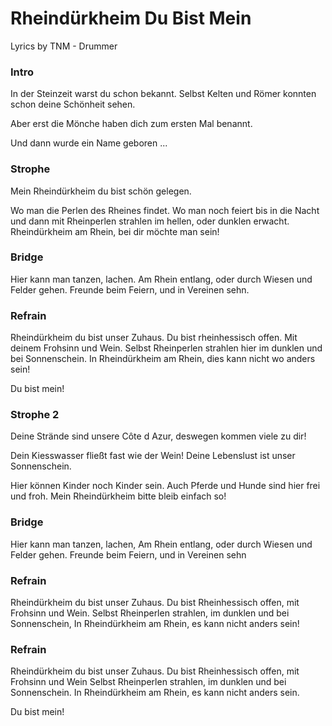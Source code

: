 # Rheindürkheim Du Bist Mein

Lyrics by TNM - Drummer

### Intro
In der Steinzeit warst du schon bekannt.
Selbst Kelten und Römer konnten schon deine Schönheit sehen.

Aber erst die Mönche haben dich zum ersten Mal benannt.

Und dann wurde ein Name geboren ...

### Strophe
Mein Rheindürkheim du bist schön gelegen.

Wo man die Perlen des Rheines findet.
Wo man noch feiert bis in die Nacht
und dann mit
Rheinperlen strahlen im hellen,
oder dunklen erwacht.
Rheindürkheim am Rhein, bei dir möchte man sein!

### Bridge
Hier kann man tanzen, lachen.
Am Rhein entlang,
oder durch Wiesen und Felder gehen.
Freunde beim Feiern, und in Vereinen sehn.

### Refrain
Rheindürkheim du bist unser Zuhaus.
Du bist rheinhessisch offen.
Mit deinem Frohsinn und Wein.
Selbst Rheinperlen strahlen hier im dunklen und bei Sonnenschein.
In Rheindürkheim am Rhein, dies kann nicht wo anders sein!

Du bist mein!

### Strophe 2
Deine Strände sind unsere Côte d Azur,
deswegen kommen viele zu dir!

Dein Kiesswasser fließt fast wie der Wein!
Deine Lebenslust ist unser Sonnenschein.

Hier können Kinder noch Kinder sein.
Auch Pferde und Hunde sind hier frei und froh.
Mein Rheindürkheim bitte bleib einfach so!


### Bridge
Hier kann man tanzen, lachen,
Am Rhein entlang,
oder durch Wiesen und Felder gehen.
Freunde beim Feiern, und in Vereinen sehn

### Refrain
Rheindürkheim du bist unser Zuhaus.
Du bist Rheinhessisch offen,
mit Frohsinn und Wein.
Selbst Rheinperlen strahlen, im dunklen und bei Sonnenschein,
In Rheindürkheim am Rhein, es kann nicht anders sein!

### Refrain
Rheindürkheim du bist unser Zuhaus.
Du bist Rheinhessisch offen,
mit Frohsinn und Wein
Selbst Rheinperlen strahlen, im dunklen und bei Sonnenschein.
In Rheindürkheim am Rhein, es kann nicht anders sein.

Du bist mein!
